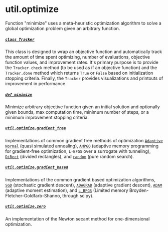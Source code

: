 # util.optimize

Function "minimize" uses a meta-heuristic optimization algorithm to solve a global optimization problem given an arbitrary function.

<h5><code><a href="https://github.com/tchlux/util/blob/master/util/optimize/__init__.py#L23"><font color="black">class Tracker</font></a></code></h4>

This class is designed to wrap an objective function and automatically track the amount of time spent optimizing, number of evaluations, objective function values, and improvement rates. It's primary purpose is to provide the `Tracker.check` method (to be used as if an objective function) and the `Tracker.done` method which returns `True` or `False` based on initialization stopping criteria. Finally, the `Tracker` provides visualizations and printouts of improvement in performance.

<h5><code><a href="https://github.com/tchlux/util/blob/master/util/optimize/__init__.py#L124">def minimize</a></code></h4>

Minimize arbitrary objective function given an initial solution and optionally given bounds, max computation time, minimum number of steps, or a minimum improvement stopping criteria.

<h5><code><a href="https://github.com/tchlux/util/blob/master/util/optimize/gradient_free.py">util.optimize.gradient_free</a></code></h4>

Implementations of common gradient free methods of optimization <code><a href="https://github.com/tchlux/util/blob/master/util/optimize/adaptive_normal.py#L3">Adaptive Normal</a></code> (quasi simulated annealing), <code><a href="https://github.com/tchlux/util/blob/master/util/optimize/ampgo.py#L4">AMPGO</a></code> (adaptive memory programming for gradient-free optimization, `L-BFGS` over a surrogate with tunneling), <code><a href="https://github.com/tchlux/util/blob/master/util/optimize/direct.py#L77">DiRect</a></code> (divided rectangles), and <code><a href="https://github.com/tchlux/util/blob/master/util/optimize/random.py#L3">random</a></code> (pure random search).

<h5><code><a href="https://github.com/tchlux/util/blob/master/util/optimize/gradient_based.py">util.optimize.gradient_based</a></code></h4>

Implementations of the common gradient based optimization algorithms, <code><a href="https://github.com/tchlux/util/blob/master/util/optimize/gradient_based.py#L18">SGD</a></code> (stochastic gradient descent), <code><a href="https://github.com/tchlux/util/blob/master/util/optimize/gradient_based.py#L39">ADAGRAD</a></code> (adaptive gradient descent), <code><a href="https://github.com/tchlux/util/blob/master/util/optimize/gradient_based.py#L63">ADAM</a></code> (adaptive moment estimation), and <code><a href="https://github.com/tchlux/util/blob/master/util/optimize/gradient_based.py#L7">L_BFGS</a></code> (Limited memory Broyden-Fletcher-Goldfarb-Shanno, through scipy).

<h5><code><a href="https://github.com/tchlux/util/blob/master/util/optimize/newton.py#L1">util.optimize.zero</a></code></h4>

An implementation of the Newton secant method for one-dimensional optimization.
